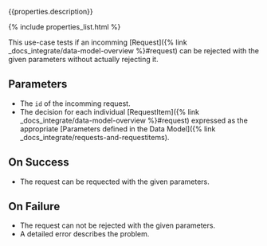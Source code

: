 {{properties.description}}

{% include properties_list.html %}

This use-case tests if an incomming [Request]({% link _docs_integrate/data-model-overview %}#request)
can be rejected with the given parameters without actually rejecting it.

## Parameters

- The `id` of the incomming request.
- The decision for each individual [RequestItem]({% link _docs_integrate/data-model-overview %}#request)
  expressed as the appropriate [Parameters defined in the Data Model]({% link _docs_integrate/requests-and-requestitems).

## On Success

- The request can be requected with the given parameters.

## On Failure

- The request can not be rejected with the given parameters.
- A detailed error describes the problem.
